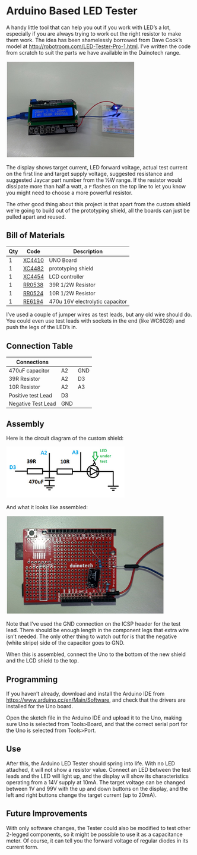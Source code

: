 # Arduino Based LED Tester

A handy little tool that can help you out if you work with LED’s a lot, especially if you are always trying to work out the right resistor to make them work. The idea has been shamelessly borrowed from Dave Cook’s model at http://robotroom.com/LED-Tester-Pro-1.html. I’ve written the code from scratch to suit the parts we have available in the Duinotech range.

![](images/arduinoledtester1.jpg)

The display shows target current, LED forward voltage, actual test current on the first line and target supply voltage, suggested resistance and suggested Jaycar part number from the ½W range. If the resistor would dissipate more than half a watt, a `P` flashes on the top line to let you know you might need to choose a more powerful resistor.

The other good thing about this project is that apart from the custom shield we’re going to build out of the prototyping shield, all the boards can just be pulled apart and reused.

## Bill of Materials

|Qty| Code | Description |
|---|---|---|
|1 | [XC4410](http://jaycar.com.au/p/XC4410) | UNO Board
|1 | [XC4482](http://jaycar.com.au/p/XC4482) | prototyping shield
|1 | [XC4454](http://jaycar.com.au/p/XC4454) | LCD controller
|1 | [RR0538](http://jaycar.com.au/p/RR0538) | 39R 1/2W Resistor
|1 | [RR0524](http://jaycar.com.au/p/RR0524) | 10R 1/2W Resistor
|1 | [RE6194](http://jaycar.com.au/p/RE6194) | 470u 16V electrolytic capacitor

I’ve used a couple of jumper wires as test leads, but any old wire should do. You could even use test leads with sockets in the end (like WC6028) and push the legs of the LED’s in.

## Connection Table
|Connections | | |
| --- | --- | --- |
|470uF capacitor | A2 | GND |
| 39R Resistor | A2 | D3 |
| 10R Resistor | A2 | A3 |
|Positive test Lead | D3 | |
|Negative Test Lead | GND | |

## Assembly

Here is the circuit diagram of the custom shield:

![](images/ledtestercircuitdiag.jpg)

And what it looks like assembled:

![](images/ledtesterassembled.jpg)

Note that I’ve used the GND connection on the ICSP header for the test lead. There should be enough length in the component legs that extra wire isn’t needed. The only other thing to watch out for is that the negative (white stripe) side of the capacitor goes to GND.

When this is assembled, connect the Uno to the bottom of the new shield and the LCD shield to the top.

## Programming
If you haven’t already, download and install the Arduino IDE from https://www.arduino.cc/en/Main/Software, and check that the drivers are installed for the Uno board.

Open the sketch file in the Arduino IDE and upload it to the Uno, making sure Uno is selected from Tools>Board, and that the correct serial port for the Uno is selected from Tools>Port.

## Use 
After this, the Arduino LED Tester should spring into life. With no LED attached, it will not show a resistor value. Connect an LED between the test leads and the LED will light up, and the display will show its characteristics operating from a 14V supply at 10mA. The target voltage can be changed between 1V and 99V with the up and down buttons on the display, and the left and right buttons change the target current (up to 20mA).

## Future Improvements

With only software changes, the Tester could also be modified to test other 2-legged components, so it might be possible to use it as a capacitance meter. Of course, it can tell you the forward voltage of regular diodes in its current form.
